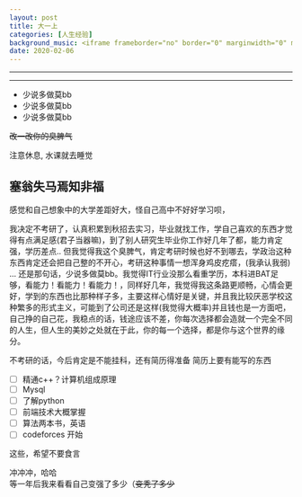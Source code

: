```yaml
---
layout: post
title: 大一上
categories: [人生经验]
background_music: <iframe frameborder="no" border="0" marginwidth="0" marginheight="0" width=100% height=86 src="//music.163.com/outchain/player?type=2&id=326719&auto=1&height=66"></iframe>
date: 2020-02-06
---
```


***
***

* 少说多做莫bb
* 少说多做莫bb
* 少说多做莫bb

~~改一改你的臭脾气~~

注意休息, 水课就去睡觉

## 塞翁失马焉知非福

感觉和自己想象中的大学差距好大，怪自己高中不好好学习呗，

我决定不考研了，认真积累到秋招去实习，毕业就找工作，学自己喜欢的东西才觉得有点满足感(君子当器嘛)，到了别人研究生毕业你工作好几年了都，能力肯定强，学历差点.. 但我觉得我这个臭脾气，肯定考研时候也好不到哪去，学政治这种东西肯定还会把自己整的不开心，考研这种事情一想浑身鸡皮疙瘩，(我承认我弱) ... 还是那句话，少说多做莫bb。我觉得IT行业没那么看重学历，本科进BAT足够，看能力！看能力！看能力！，同样好几年，我觉得我这条路更顺畅，心情会更好，学到的东西也比那种样子多，主要这样心情好是关键，并且我比较厌恶学校这种繁多的形式主义，可能到了公司还是这样(我觉得大概率)并且钱也是一方面吧，自己挣的自己花，我稳点的话，钱途应该不差，你每次选择都会造就一个完全不同的人生，但人生的美妙之处就在于此，你的每一个选择，都是你与这个世界的缘分。

不考研的话，今后肯定是不能挂科，还有简历得准备
简历上要有能写的东西

* [ ] 精通c++？计算机组成原理
* [ ] Mysql
* [ ] 了解python
* [ ] 前端技术大概掌握
* [ ] 算法两本书，英语
* [ ] codeforces 开始 

这些，希望不要食言

冲冲冲，哈哈  
等一年后我来看看自己变强了多少（~~变秃了多少~~

